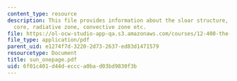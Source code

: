 ```yaml
---
content_type: resource
description: This file provides information about the sloar structure, including the
  core, radiative zone, convective zone etc.
file: https://ol-ocw-studio-app-qa.s3.amazonaws.com/courses/12-400-the-solar-system-spring-2006/6f01c401d44deccca0bad03bd9830f3b_sun_onepage.pdf
file_type: application/pdf
parent_uid: e1274f7d-3220-2d73-2637-ed83d1471579
resourcetype: Document
title: sun_onepage.pdf
uid: 6f01c401-d44d-eccc-a0ba-d03bd9830f3b
---
```

